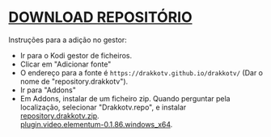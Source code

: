 # <a href="repository.equilibrium.zip">DOWNLOAD REPOSITÓRIO</a>

Instruções para a adição no gestor:


<p align="left">
  <ul>
    <li>Ir para o Kodi gestor de ficheiros.</li>
    <li>Clicar em "Adicionar fonte"</li>
    <li>O endereço para a fonte é <code>https://drakkotv.github.io/drakkotv/</code> (Dar o nome de "repository.drakkotv").</li>
    <li>Ir para "Addons"</li>
    <li>Em Addons, instalar de um ficheiro zip. Quando perguntar pela localização, selecionar "Drakkotv.repo", e instalar <a href="repository.drakkotv.zip">repository.drakkotv.zip</a>.</li> <a href="plugin.video.elementum-0.1.86.windows_x64.zip">plugin.video.elementum-0.1.86.windows_x64</a>.</li>
    
    
</ul>

                                      
                                       

</p>
